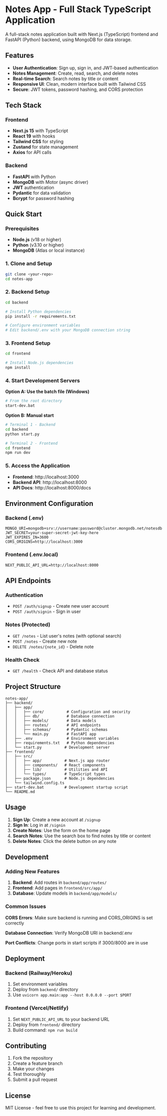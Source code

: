 # Notes App - Full Stack TypeScript Application

A full-stack notes application built with Next.js (TypeScript) frontend and FastAPI (Python) backend, using MongoDB for data storage.

## Features

- **User Authentication**: Sign up, sign in, and JWT-based authentication
- **Notes Management**: Create, read, search, and delete notes
- **Real-time Search**: Search notes by title or content
- **Responsive UI**: Clean, modern interface built with Tailwind CSS
- **Secure**: JWT tokens, password hashing, and CORS protection

## Tech Stack

### Frontend
- **Next.js 15** with TypeScript
- **React 19** with hooks
- **Tailwind CSS** for styling
- **Zustand** for state management
- **Axios** for API calls

### Backend
- **FastAPI** with Python
- **MongoDB** with Motor (async driver)
- **JWT** authentication
- **Pydantic** for data validation
- **Bcrypt** for password hashing

## Quick Start

### Prerequisites
- **Node.js** (v18 or higher)
- **Python** (v3.10 or higher)
- **MongoDB** (Atlas or local instance)

### 1. Clone and Setup
```bash
git clone <your-repo>
cd notes-app
```

### 2. Backend Setup
```bash
cd backend

# Install Python dependencies
pip install -r requirements.txt

# Configure environment variables
# Edit backend/.env with your MongoDB connection string
```

### 3. Frontend Setup
```bash
cd frontend

# Install Node.js dependencies
npm install
```

### 4. Start Development Servers

**Option A: Use the batch file (Windows)**
```bash
# From the root directory
start-dev.bat
```

**Option B: Manual start**
```bash
# Terminal 1 - Backend
cd backend
python start.py

# Terminal 2 - Frontend
cd frontend
npm run dev
```

### 5. Access the Application
- **Frontend**: http://localhost:3000
- **Backend API**: http://localhost:8000
- **API Docs**: http://localhost:8000/docs

## Environment Configuration

### Backend (.env)
```env
MONGO_URI=mongodb+srv://username:password@cluster.mongodb.net/notesdb
JWT_SECRET=your-super-secret-jwt-key-here
JWT_EXPIRES_IN=3600
CORS_ORIGINS=http://localhost:3000
```

### Frontend (.env.local)
```env
NEXT_PUBLIC_API_URL=http://localhost:8000
```

## API Endpoints

### Authentication
- `POST /auth/signup` - Create new user account
- `POST /auth/signin` - Sign in user

### Notes (Protected)
- `GET /notes` - List user's notes (with optional search)
- `POST /notes` - Create new note
- `DELETE /notes/{note_id}` - Delete note

### Health Check
- `GET /health` - Check API and database status

## Project Structure

```
notes-app/
├── backend/
│   ├── app/
│   │   ├── core/          # Configuration and security
│   │   ├── db/            # Database connection
│   │   ├── models/        # Data models
│   │   ├── routes/        # API endpoints
│   │   ├── schemas/       # Pydantic schemas
│   │   └── main.py        # FastAPI app
│   ├── .env               # Environment variables
│   ├── requirements.txt   # Python dependencies
│   └── start.py          # Development server
├── frontend/
│   ├── src/
│   │   ├── app/          # Next.js app router
│   │   ├── components/   # React components
│   │   ├── lib/          # Utilities and API
│   │   └── types/        # TypeScript types
│   ├── package.json      # Node.js dependencies
│   └── tailwind.config.ts
├── start-dev.bat         # Development startup script
└── README.md
```

## Usage

1. **Sign Up**: Create a new account at `/signup`
2. **Sign In**: Log in at `/signin`
3. **Create Notes**: Use the form on the home page
4. **Search Notes**: Use the search box to find notes by title or content
5. **Delete Notes**: Click the delete button on any note

## Development

### Adding New Features
1. **Backend**: Add routes in `backend/app/routes/`
2. **Frontend**: Add pages in `frontend/src/app/`
3. **Database**: Update models in `backend/app/models/`

### Common Issues

**CORS Errors**: Make sure backend is running and CORS_ORIGINS is set correctly

**Database Connection**: Verify MongoDB URI in backend/.env

**Port Conflicts**: Change ports in start scripts if 3000/8000 are in use

## Deployment

### Backend (Railway/Heroku)
1. Set environment variables
2. Deploy from `backend/` directory
3. Use `uvicorn app.main:app --host 0.0.0.0 --port $PORT`

### Frontend (Vercel/Netlify)
1. Set `NEXT_PUBLIC_API_URL` to your backend URL
2. Deploy from `frontend/` directory
3. Build command: `npm run build`

## Contributing

1. Fork the repository
2. Create a feature branch
3. Make your changes
4. Test thoroughly
5. Submit a pull request

## License

MIT License - feel free to use this project for learning and development.